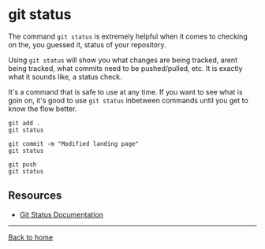 # git status

The command `git status` is extremely helpful when it comes to checking on the, you guessed it, status of your repository.

Using `git status` will show you what changes are being tracked, arent being tracked, what commits need to be pushed/pulled, etc. It is exactly what it sounds like, a status check.

It's a command that is safe to use at any time. If you want to see what is goin on, it's good to use `git status` inbetween commands until you get to know the flow better.

```
git add .
git status

git commit -m "Modified landing page"
git status

git push
git status
```

## Resources

- [Git Status Documentation](https://git-scm.com/docs/git-status)

---

[Back to home](../README.md)